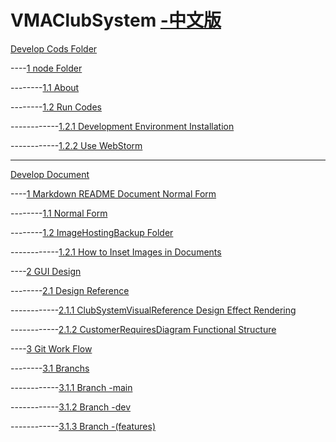 # VMAClubSystem [-中文版](./README.md)

[Develop Cods Folder](./Develop/README_eng.md)

----[1 node Folder](./Develop/README_eng.md#1-node-folder)

--------[1.1 About](./Develop/README_eng.md#11-about)

--------[1.2 Run Codes](./Develop/README_eng.md#12-run-codes)

------------[1.2.1 Development Environment Installation](./Develop/README_eng.md#121-development-environment-installation)

------------[1.2.2 Use WebStorm](./Develop/README_eng.md#122-use-webstorm)

------

[Develop Document](./DevDoc/README_eng.md)

----[1 Markdown README Document Normal Form](./DevDoc/README_eng.md#1-markdown-readme-document-normal-form)

--------[1.1 Normal Form](./DevDoc/README_eng.md#11-normal-form)

--------[1.2 ImageHostingBackup Folder](./DevDoc/README_eng.md#12-imagehostingbackup-folder)

------------[1.2.1 How to Inset Images in Documents](./DevDoc/README_eng.md#121-how-to-inset-images-in-documents)

----[2 GUI Design](./DevDoc/README_eng.md#2-gui-design)

--------[2.1 Design Reference](./DevDoc/README_eng.md#21-design-reference)

------------[2.1.1 ClubSystemVisualReference Design Effect Rendering](./DevDoc/README_eng.md#211-clubsystemvisualreference-design-effect-rendering)

------------[2.1.2 CustomerRequiresDiagram Functional Structure](./DevDoc/README_eng.md#212-customerrequiresdiagram-functional-structure)

----[3 Git Work Flow](./DevDoc/README_eng.md#3-git-work-flow)

--------[3.1 Branchs](./DevDoc/README_eng.md#31-branchs)

------------[3.1.1 Branch -main](./DevDoc/README_eng.md#311-branch--main)

------------[3.1.2 Branch -dev](./DevDoc/README_eng.md#312-branch--dev)

------------[3.1.3 Branch -(features)](./DevDoc/README_eng.md#313-branch--features)

